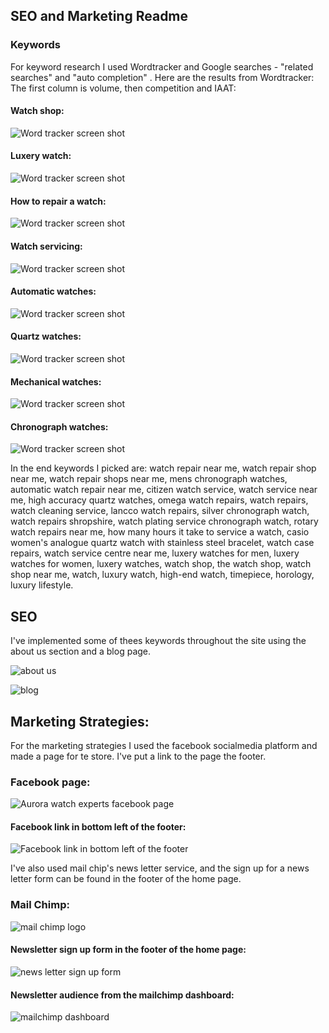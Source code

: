 ﻿
## SEO and Marketing Readme
### Keywords

For keyword research I used Wordtracker and Google searches - "related searches" and "auto completion" .
Here are the results from Wordtracker:
The first column is volume, then competition and IAAT:

#### Watch shop:

![Word tracker screen shot](https://res.cloudinary.com/dmvf3llw4/image/upload/v1683288350/firefox_l82QLwKjFk_vr1ctd.jpg)

#### Luxery watch:

![Word tracker screen shot](https://res.cloudinary.com/dmvf3llw4/image/upload/v1683248375/firefox_ABgPcj7CzW_ifpymk.jpg)

#### How to repair a watch:

![Word tracker screen shot](https://res.cloudinary.com/dmvf3llw4/image/upload/v1683248745/firefox_Dd4nnXQeNq_qdemkr.jpg)

#### Watch servicing:

![Word tracker screen shot](https://res.cloudinary.com/dmvf3llw4/image/upload/v1683287615/firefox_AcJi6z49pM_j0aid0.jpg)

#### Automatic watches:

![Word tracker screen shot](https://res.cloudinary.com/dmvf3llw4/image/upload/v1683286553/firefox_ZLCP2wSbKK_frmgwv.jpg)

#### Quartz watches:

![Word tracker screen shot](https://res.cloudinary.com/dmvf3llw4/image/upload/v1683286767/firefox_0xIyAEjAeu_b9o7oq.jpg)

#### Mechanical watches:

![Word tracker screen shot](https://res.cloudinary.com/dmvf3llw4/image/upload/v1683286947/firefox_g4K0m1Bv7C_gonhf3.jpg)

#### Chronograph watches:

![Word tracker screen shot](https://res.cloudinary.com/dmvf3llw4/image/upload/v1683287726/firefox_DR8pSrHeaA_ombamh.jpg)


In the end keywords I picked are:
watch repair near me, watch repair shop near me, watch repair shops near me, mens chronograph watches, automatic watch repair near me, citizen watch service, watch service near me,  high accuracy quartz watches, omega watch repairs, watch repairs, watch cleaning service, lancco watch repairs, silver chronograph watch, watch repairs shropshire, watch plating service chronograph watch, rotary watch repairs near me, how many hours it take to service a watch, casio women's analogue quartz watch with stainless steel bracelet, watch case repairs, watch service centre near me, luxery watches for men, luxery watches for women, luxery watches, watch shop, the watch shop, watch shop near me, watch, luxury watch, high-end watch, timepiece, horology, luxury lifestyle.

## SEO
I've implemented some of thees keywords throughout the site using the about us section and a blog page.

![about us](https://res.cloudinary.com/dmvf3llw4/image/upload/v1683198410/aboutus_bptcof.jpg)

![blog](https://res.cloudinary.com/dmvf3llw4/image/upload/v1683199156/blog_post_f8uyly.jpg)

## Marketing Strategies:
For the marketing strategies I used the facebook socialmedia platform and made a page for te store.  I've put a link to the page the footer.
### Facebook page:

![Aurora watch experts facebook page](https://res.cloudinary.com/dmvf3llw4/image/upload/v1683290998/chrome_SKHa3aIMOa_ks2l6k.jpg)

#### Facebook link in bottom left of the footer:

![Facebook link in bottom left of the footer](https://res.cloudinary.com/dmvf3llw4/image/upload/v1683291084/chrome_imuJ60Y78U_ddehtl.jpg)


I've also used mail chip's news letter service, and the sign up for a news letter form can be found in the footer of the home page.

### Mail Chimp:

![mail chimp logo](https://res.cloudinary.com/dmvf3llw4/image/upload/v1683291133/chrome_2i0btmjBmo_dr9xs2.jpg)

#### Newsletter sign up form in the footer of the home page:

![news letter sign up form](https://res.cloudinary.com/dmvf3llw4/image/upload/v1683291219/chrome_kp6ntFAMRC_ecdibo.jpg)

#### Newsletter audience from the mailchimp dashboard:

![mailchimp dashboard](https://res.cloudinary.com/dmvf3llw4/image/upload/v1683291378/chrome_Ym4Ox9sP1x_acdwbq.jpg)
